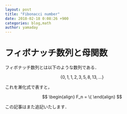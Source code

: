```yaml
---
layout: post
title: "Fibonacci number"
date: 2018-02-18 0:08:26 +900
categories: blog,math
author: yamaday
---
```


# フィボナッチ数列と母関数

フィボナッチ数列とは以下のような数列である．

$$
  \{ 0,1,1,2,3,5,8,13,... \}
$$

これを漸化式で表すと，

$$
\begin{align}
F_n = \{
\end{align}
$$


この記事はまた追記いたします．

